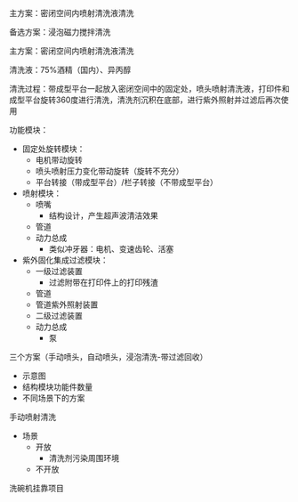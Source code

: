 主方案：密闭空间内喷射清洗液清洗

备选方案：浸泡磁力搅拌清洗



主方案：密闭空间内喷射清洗液清洗

清洗液：75%酒精（国内）、异丙醇

清洗过程：带成型平台一起放入密闭空间中的固定处，喷头喷射清洗液，打印件和成型平台旋转360度进行清洗，清洗剂沉积在底部，进行紫外照射并过滤后再次使用

功能模块：

- 固定处旋转模块：
  - 电机带动旋转
  - 喷头喷射压力变化带动旋转（旋转不充分）
  - 平台转接（带成型平台）/栏子转接（不带成型平台）
- 喷射模块：
  - 喷嘴
    - 结构设计，产生超声波清洁效果
  - 管道
  - 动力总成
    - 类似冲牙器：电机、变速齿轮、活塞
- 紫外固化集成过滤模块：
  - 一级过滤装置
    - 过滤附带在打印件上的打印残渣
  - 管道
  - 管道紫外照射装置
  - 二级过滤装置
  - 动力总成
    - 泵

三个方案（手动喷头，自动喷头，浸泡清洗-带过滤回收）

- 示意图
- 结构模块功能件数量
- 不同场景下的方案





手动喷射清洗

- 场景
  - 开放
    - 清洗剂污染周围环境
  - 不开放



洗碗机挂靠项目

